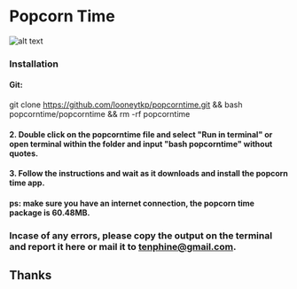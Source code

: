 # Popcorn Time
![alt text](https://github.com/looneytkp/popcorntime/blob/master/Screenshot%20from%202018-04-05%2004-53-59.png)
### Installation
#### Git:
git clone https://github.com/looneytkp/popcorntime.git && bash popcorntime/popcorntime && rm -rf popcorntime

#### 2. Double click on the popcorntime file and select "Run in terminal" or open terminal within the folder and input "bash popcorntime" without quotes.
#### 3. Follow the instructions and wait as it downloads and install the popcorn time app.
#### ps: make sure you have an internet connection, the popcorn time package is 60.48MB.

### Incase of any errors, please copy the output on the terminal and report it here or mail it to tenphine@gmail.com.

## Thanks
